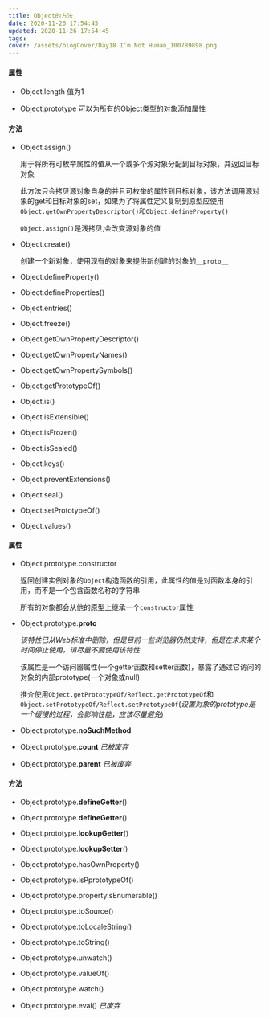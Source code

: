 ```yaml
---
title: Object的方法
date: 2020-11-26 17:54:45
updated: 2020-11-26 17:54:45
tags:
cover: /assets/blogCover/Day18 I’m Not Human_100789898.png
---
```


#### 属性

* Object.length  值为1

* Object.prototype  可以为所有的Object类型的对象添加属性

#### 方法

* Object.assign()

  用于将所有可枚举属性的值从一个或多个源对象分配到目标对象，并返回目标对象

  此方法只会拷贝源对象自身的并且可枚举的属性到目标对象，该方法调用源对象的get和目标对象的set，如果为了将属性定义复制到原型应使用`Object.getOwnPropertyDescriptor()`和`Object.defineProperty()`

  `Object.assign()`是浅拷贝,会改变源对象的值



* Object.create()

  创建一个新对象，使用现有的对象来提供新创建的对象的`__proto__`

* Object.defineProperty()

* Object.defineProperties()

* Object.entries()

* Object.freeze()

* Object.getOwnPropertyDescriptor()

* Object.getOwnPropertyNames()

* Object.getOwnPropertySymbols()

* Object.getPrototypeOf()

* Object.is()

* Object.isExtensible()

* Object.isFrozen()

* Object.isSealed()

* Object.keys()

* Object.preventExtensions()

* Object.seal()

* Object.setPrototypeOf()

* Object.values()

#### 属性

* Object.prototype.constructor

  返回创建实例对象的`Object`构造函数的引用，此属性的值是对函数本身的引用，而不是一个包含函数名称的字符串

  所有的对象都会从他的原型上继承一个`constructor`属性

* Object.prototype.__proto__

   *该特性已从Web标准中删除，但是目前一些浏览器仍然支持，但是在未来某个时间停止使用，请尽量不要使用该特性*

   该属性是一个访问器属性(一个getter函数和setter函数)，暴露了通过它访问的对象的内部prototype(一个对象或null)

   推介使用`Object.getPrototypeOf/Reflect.getPrototypeOf`和`Object.setPrototypeOf/Reflect.setPrototypeOf`(*设置对象的prototype是一个缓慢的过程，会影响性能，应该尽量避免*)

* Object.prototype.__noSuchMethod__

* Object.prototype.__count__  *已被废弃*

* Object.prototype.__parent__ *已被废弃*

#### 方法

* Object.prototype.__defineGetter__()

* Object.prototype.__defineGetter__()

* Object.prototype.__lookupGetter__()

* Object.prototype.__lookupSetter__()

* Object.prototype.hasOwnProperty()

* Object.prototype.isPprototypeOf()

* Object.prototype.propertyIsEnumerable()

* Object.prototype.toSource()

* Object.prototype.toLocaleString()

* Object.prototype.toString()

* Object.prototype.unwatch()

* Object.prototype.valueOf()

* Object.prototype.watch()

* Object.prototype.eval()  *已废弃*
